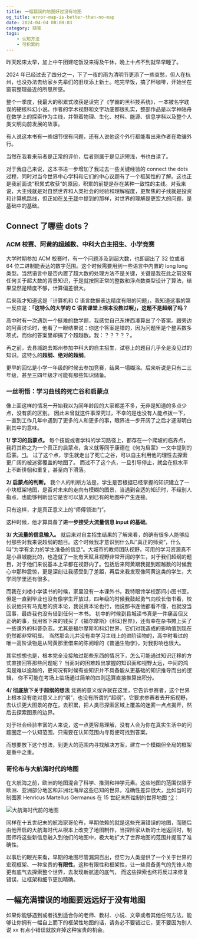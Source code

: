 ```yaml
---
title: 一幅错误的地图好过没有地图
og_title: error-map-is-better-than-no-map
date: 2024-04-04 08:00:03
category: 随笔
tags: 
    - 认知方法 
    - 可积累的
---
```


昨天起床太早，加上中午团建吃饭没来得及午休，晚上十点不到就早早睡了。

2024 年已经过去了四分之一，下了一夜的雨为清明节更添了一些哀愁，但人在杭州，也没办法去给家乡先辈们的旧坟添上新土。吃完早饭，搞了杯咖啡，开始坐在窗前整理最近的所思所感。

整个一季度，我最大的积累式收获是读完了《学霸的黑科技系统》，一本被名字耽误的硬核科幻小说。作者的学术视野和文字功底都很扎实，整部作品是以学神陆舟在数学上的探索作为主线，并带着物理、生化、材料、能源、信息学科以及整个人类文明向前发展的故事。

有人说这本书有一些细节很有问题，还有人说他这个外行都能看出来作者在欺骗外行。

当然在我看来前者是正常的评价，后者则属于是见识短浅，书也白读了。

对于我自己来说，这本书进一步增加了我过去一些关键经验的 connect the dots 过程，同时对当今世界中心学科和它们的中心议题有了一个框架性的了解。这也正是我前面说“积累式收获”的原因，积累的前提是存在某种一致性的主线。对我来说，大主线就是对自然世界和人类社会的经验和理解程度，更聚焦的子线就是投资和计算机路线，但正如在[关于我](https://xinghua.space/about/)中提到的那样，对世界的理解是更宏大的问题，是基础中的基础。


## Connect 了哪些 dots？


### ACM 校赛、阿黄的超越数、中科大自主招生、小学竞赛

大学时期参加 ACM 校赛时，有一个问题涉及到超大数，也即超出了 32 位或者 64 位二进制能表达的数字范围。这个时候需要用到一些语言中内置的 long long 类型。当然语言中是否内置了超大数的处理方法不是关键，关键是我在此之前没有任何关于超大数的背景知识，于是就按照正常的整数和浮点数类型设计了算法，结果显然是精度不够，计算偏差很大。

后来我才知道这是「计算机和 C 语言数据表达精度有限的问题」，我知道这事的第一反应是：**「这特么的大学的 C 语言课堂上根本没教过啊」，这题不是超纲了吗？**

高中时有一次遇到一个挺难的数学题，我感觉自己东拼西凑算出了个答案。跟旁边的阿黄讨论时，他看了一眼结果说：你这个答案是错的，因为问题里是个整系数多项式，而你的答案里却搞了个超越数。我：？？？？？。

再之前，去县城跑去郑州参加中科大的自主招生，试卷上的题目几乎全是没见过的知识。这特么的**超纲、绝对的超纲**。

更早的回忆是小学一年级的时候去参加竞赛，结果一塌糊涂。后来听说是只有二三年级，甚至三四年级才可能有那些知识储备。


### 一丝明悟：学习曲线的死亡谷和启蒙点

像上面这样的情况一开始我以为同年龄段的大家都差不多，无非是知道的多点少点，没有质的区别。
因此未曾就这件事深究过，不幸的是也没有人能点拨一下，一直到工作几年中遇到了更多的人和更多的事，眼界进一步开阔了之后才逐渐明白到其中的意味。

**1/ 学习的启蒙点。**
每个技能或者学科的学习路径上，都存在一个爬坡的临界点，我将其称之为一个真正的启蒙点，含义就等同于康德在《何为启蒙》一文中提到的启蒙。[^1](康德的这篇文章非常值得阅读，可参考：http://www.personpsy.org/uploadfiles/file/opentheeyes/culture/2020/什么是启蒙_康德.pdf)。
过了这个点，学生就走出了死亡之谷，可以自主利用他的理性去探索更广阔的被迷雾覆盖的地图了。
而过不了这个点，一旦引导停止，就会在低水平上不断徘徊和重复，甚至向下滑落。

**2/ 启蒙点的判断。**
我个人的判断方法是，学生是否根据已经掌握的知识建立了一小块框架地图，是否对未来的走向有模糊的图景，当遇到合适的知识时，不经别人指点，也能够判断出它是否可以放入到已有的地图中产生连接。

只有这样，才是真正意义上的“师傅领进门”。

这种时候，他才算具备了**进一步接受大流量信息 input 的基础**。

**3/ 大流量的信息输入。**
就后来对自主招生结果的了解来看，的确有很多人能够应付那些对我来说超纲的题目。这个时候我才意识到什么叫”真正的师资“，什么叫”为学有余力的学生准备的信息“。大城市的教师团队视野，可用的学习资源真不是小县城能比的，也造就了一批有天赋且视野非常开阔的学生，对于我们超纲的题目，对于他们来说基本上早都在视野内了。包括后来阿黄跟我提到超越数的时候我心中那种震惊，更是深刻让我感受到了差距，再后来我发现像阿黄这类的学生，大学同学里还有很多。

而我在刘楼小学读书的时候，家里没有一本课外书，我特眼馋学校那间小图书室，但是一直到毕业也没有像学生开放过，四年级的时候我鼓起勇气向校长借书看，校长说他只有马克思的资本论，我说资本论也行，他说那书连他都看不懂，也就没当回事，最终我也没有借到任何一本书。
初中的时候到县城读书真是一件痛苦但又正确的事，我用省下来的钱买了《福尔摩斯》《科幻世界》，还有幸在杂书摊上买了一些课外的科普杂志。尤其是福尔摩斯和科幻世界，它们对我造成的影响值到现在仍然都非常明显。
当然那会儿并没有卖学习主线上的进阶读物的，高中时看过的唯一高阶读物是从阿黄那里借来的陈阅增的《普通生物学》，对我影响也很大。

其实想想也是，根本完全没接触过那些东西的情况下，怎么可能通过知识迁移的方式直接回答那些问题呢？
当面对的困难超出掌握的知识面和视野太远，中间的鸿沟是难以逾越的，更何况有时候有些知识并不具备能从更基础的知识推导而出的逻辑， 你不可能在考场上临场通过简单的四则运算直接推算出积分。

**4/ 彻底放下关于超纲的想法**
竞赛的意义或许就在这里，它告诉参赛者，这个世界上根本没有绝对意义上的“纲”，也没有所谓的“超纲”。它要求参赛者去开拓视野，去认识更大图景的存在，去积累，把人类已探索区域上覆盖的迷雾一点点揭开，然后去探索图景的边界。

对于社会经验丰富的人来说，这一点更容易理解，没有人会为你在真实生活中的问题圈定一个认知范围，只需要在认知范围内寻觅便可找到答案。

而想要放下这个想法，到更大的范围内寻找解决方案，建立一个模糊但全局的框架是重中之重。


### 哥伦布与大航海时代的地图
在大航海之前，欧洲的地图混合了科学、推测和神学元素。这些地图的范围仅限于欧洲、亚洲部分地区和非洲北海岸这些已知的世界，准确性差异很大，比如当时的制图家 Henricus Martellus Germanus 在 15 世纪末所绘制的世界地图 [^2](见维基百科词条：https://en.wikipedia.org/wiki/Henricus_Martellus_Germanus)：

![大航海时代前的地图](https://starding.github.io/picx-images-hosting/image.70a42t8r91.webp)


同样在十五世纪末的航海家哥伦布，早期依赖的就是这些充满错误的地图，而随后由他开启的大航海时代从根本上改变了地图制作，当探险家从新的土地返回时，制图师将这些新信息融入到他们的地图中，极大地扩大了世界地图的范围并提高了准确性。

以事后的眼光来看，早期的地图尽管漏洞百出，但它为人类提供了一个关于世界的宏观框架、一种宝贵的**有限性**。这种有限性和框架性，让一些具备勇气的先锋人物更有底气去探索整个世界，去发现新航道的底气， 而这些探索也终将反过来修复错误，让框架和细节更加精确。




## 一幅充满错误的地图要远远好于没有地图

如果你能够遇到或者找到适合你的老师、教材、小说、文章或者其他任何方法，能够让你拥有一幅自上而下的框架性地图的话，请务必不要错过它，更不要因为别人说 xx 有点小错误就放弃掉这种宝贵的机会。